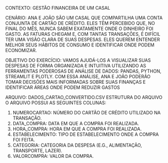 CONTEXTO: GESTÃO FINANCEIRA DE UM CASAL

CENÁRIO:
ANA E JOÃO SÃO UM CASAL QUE COMPARTILHA UMA CONTA CONJUNTA DE CARTÃO DE CRÉDITO.
ELES TÊM PERCEBIDO QUE, NO FINAL DO MÊS, NUNCA SABEM EXATAMENTE ONDE O DINHEIRO FOI GASTO.
AS FATURAS CHEGAM E, COM TANTAS TRANSAÇÕES, É DIFÍCIL TER UMA VISÃO CLARA DE SUAS DESPESAS.
ELES QUEREM ENTENDER MELHOR SEUS HÁBITOS DE CONSUMO E IDENTIFICAR ONDE PODEM ECONOMIZAR.

OBJETIVO DO EXERCÍCIO:
VAMOS AJUDÁ-LOS A VISUALIZAR SUAS DESPESAS DE FORMA ORGANIZADA E INTUITIVA UTILIZANDO AS FERRAMENTAS PODEROSAS DE ANÁLISE DE DADOS: PANDAS, PYTHON, STREAMLIT E PLOTLY.
COM ESSA ANÁLISE, ANA E JOÃO PODERÃO TOMAR DECISÕES MAIS INFORMADAS SOBRE SUAS FINANÇAS E IDENTIFICAR ÁREAS ONDE PODEM REDUZIR GASTOS

ARQUIVO: DADOS_CARTAO_CONVERTIDO.CSV
ESTRUTURA DO ARQUIVO
O ARQUIVO POSSUI AS SEGUINTES COLUNAS:
1. NUMEROCARTAO: NÚMERO DO CARTÃO DE CRÉDITO UTILIZADO NA TRANSAÇÃO.
2. DATA_COMPRA: DATA EM QUE A COMPRA FOI REALIZADA.
3. HORA_COMPRA: HORA EM QUE A COMPRA FOI REALIZADA.
4. ESTABELECIMENTO: TIPO DE ESTABELECIMENTO ONDE A COMPRA FOI FEITA.
5. CATEGORIA: CATEGORIA DA DESPESA (E.G., ALIMENTAÇÃO, TRANSPORTE, LAZER).
6. VALORCOMPRA: VALOR DA COMPRA.

